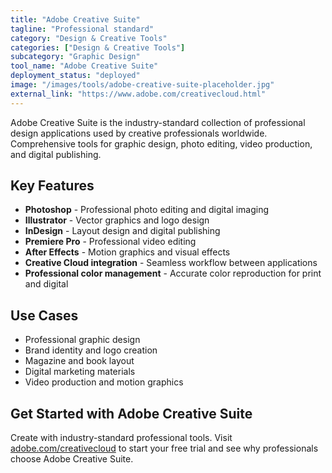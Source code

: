 ```yaml
---
title: "Adobe Creative Suite"
tagline: "Professional standard"
category: "Design & Creative Tools"
categories: ["Design & Creative Tools"]
subcategory: "Graphic Design"
tool_name: "Adobe Creative Suite"
deployment_status: "deployed"
image: "/images/tools/adobe-creative-suite-placeholder.jpg"
external_link: "https://www.adobe.com/creativecloud.html"
---
```

Adobe Creative Suite is the industry-standard collection of professional design applications used by creative professionals worldwide. Comprehensive tools for graphic design, photo editing, video production, and digital publishing.

## Key Features

- **Photoshop** - Professional photo editing and digital imaging
- **Illustrator** - Vector graphics and logo design
- **InDesign** - Layout design and digital publishing
- **Premiere Pro** - Professional video editing
- **After Effects** - Motion graphics and visual effects
- **Creative Cloud integration** - Seamless workflow between applications
- **Professional color management** - Accurate color reproduction for print and digital

## Use Cases

- Professional graphic design
- Brand identity and logo creation
- Magazine and book layout
- Digital marketing materials
- Video production and motion graphics

## Get Started with Adobe Creative Suite

Create with industry-standard professional tools. Visit [adobe.com/creativecloud](https://www.adobe.com/creativecloud.html) to start your free trial and see why professionals choose Adobe Creative Suite.